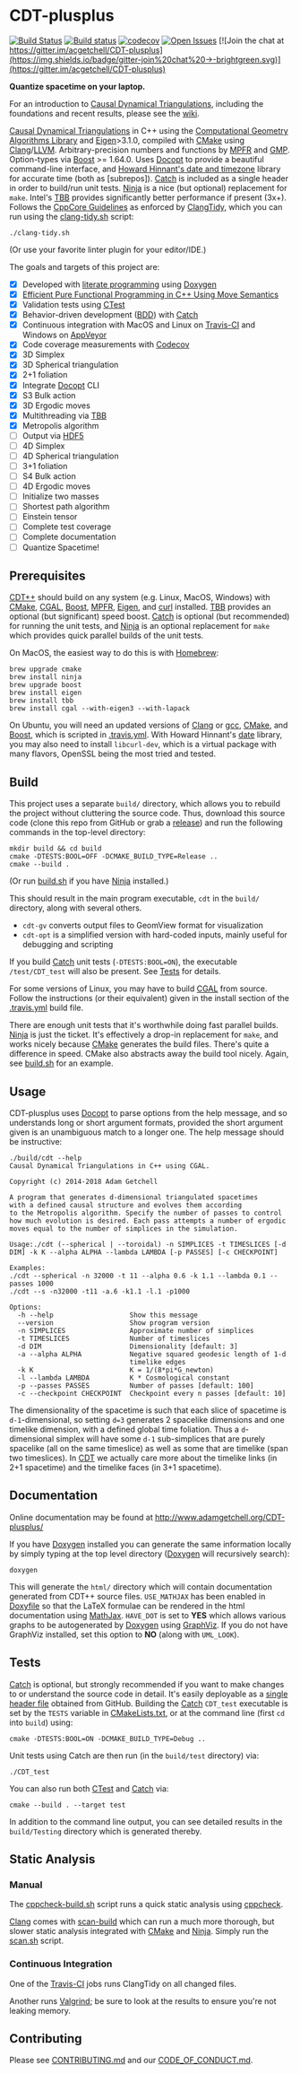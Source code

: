 # CDT-plusplus

 [![Build Status](https://travis-ci.org/acgetchell/CDT-plusplus.png?branch=develop)](https://travis-ci.org/acgetchell/CDT-plusplus)
 [![Build status](https://ci.appveyor.com/api/projects/status/qjvbk6u86sp6cm59?svg=true)](https://ci.appveyor.com/project/acgetchell/cdt-plusplus)
 [![codecov](https://codecov.io/gh/acgetchell/CDT-plusplus/branch/develop/graph/badge.svg)](https://codecov.io/gh/acgetchell/CDT-plusplus)
 [![Open Issues](https://img.shields.io/github/issues-raw/acgetchell/CDT-plusplus.svg)](https://github.com/acgetchell/CDT-plusplus/issues)
 [![Join the chat at https://gitter.im/acgetchell/CDT-plusplus](https://img.shields.io/badge/gitter-join%20chat%20→-brightgreen.svg)](https://gitter.im/acgetchell/CDT-plusplus)

**Quantize spacetime on your laptop.**

For an introduction to [Causal Dynamical Triangulations](https://github.com/acgetchell/CDT-plusplus/wiki), including the foundations and recent results, please see the [wiki](https://github.com/acgetchell/CDT-plusplus/wiki).

[Causal Dynamical Triangulations][CDT] in C++ using the
[Computational Geometry Algorithms Library][CGAL] and [Eigen]>3.1.0, compiled
with [CMake] using [Clang]/[LLVM].
Arbitrary-precision numbers and functions by [MPFR] and [GMP].
Option-types via [Boost] >= 1.64.0.
Uses [Docopt] to provide a beautiful command-line interface, and [Howard Hinnant's date and timezone][date] library for accurate time (both as [subrepos]).
[Catch] is included as a single header in order to build/run unit tests.
[Ninja] is a nice (but optional) replacement for `make`.
Intel's [TBB] provides significantly better performance if present (3x+).
Follows the [CppCore Guidelines][guidelines] as enforced by [ClangTidy], which you can run using the
[clang-tidy.sh] script:

~~~
./clang-tidy.sh
~~~

(Or use your favorite linter plugin for your editor/IDE.)

The goals and targets of this project are:

- [x] Developed with [literate programming] using [Doxygen]
- [x] [Efficient Pure Functional Programming in C++ Using Move Semantics][functional]
- [x] Validation tests using [CTest]
- [x] Behavior-driven development ([BDD]) with [Catch]
- [x] Continuous integration with MacOS and Linux on [Travis-CI] and Windows on [AppVeyor]
- [x] Code coverage measurements with [Codecov]
- [x] 3D Simplex
- [x] 3D Spherical triangulation
- [x] 2+1 foliation
- [x] Integrate [Docopt] CLI
- [x] S3 Bulk action
- [x] 3D Ergodic moves
- [x] Multithreading via [TBB]
- [x] Metropolis algorithm
- [ ] Output via [HDF5]
- [ ] 4D Simplex
- [ ] 4D Spherical triangulation
- [ ] 3+1 foliation
- [ ] S4 Bulk action
- [ ] 4D Ergodic moves
- [ ] Initialize two masses
- [ ] Shortest path algorithm
- [ ] Einstein tensor
- [ ] Complete test coverage
- [ ] Complete documentation
- [ ] Quantize Spacetime!

## Prerequisites

[CDT++] should build on any system (e.g. Linux, MacOS, Windows) with
[CMake], [CGAL], [Boost], [MPFR], [Eigen], and [curl] installed.
[TBB] provides an optional (but significant) speed boost.  [Catch] is 
optional (but recommended) for running the unit tests, and [Ninja] is an 
optional replacement for `make` which provides quick parallel builds of the 
unit tests.

On MacOS, the easiest way to do this is with [Homebrew]:

~~~
brew upgrade cmake
brew install ninja
brew upgrade boost
brew install eigen
brew install tbb
brew install cgal --with-eigen3 --with-lapack
~~~

On Ubuntu, you will need an updated versions of [Clang] or [gcc],
[CMake], and [Boost], which is scripted in [.travis.yml].
With Howard Hinnant's [date] library, you may also need to install
`libcurl-dev`, which is a virtual package with many flavors, OpenSSL being
the most tried and tested.

## Build

This project uses a separate `build/` directory, which allows you to rebuild the
project without cluttering the source code. Thus, download this source code
(clone this repo from GitHub or grab a [release]) and run the following commands
in the top-level directory:

~~~
mkdir build && cd build
cmake -DTESTS:BOOL=OFF -DCMAKE_BUILD_TYPE=Release ..
cmake --build .
~~~

(Or run [build.sh] if you have [Ninja] installed.)

This should result in the main program executable, `cdt` in the `build/`
directory, along with several others.

* `cdt-gv` converts output files to GeomView format for visualization
* `cdt-opt` is a simplified version with hard-coded inputs, mainly useful for 
debugging and scripting

If you build [Catch] unit tests (`-DTESTS:BOOL=ON`), the executable
`/test/CDT_test` will also be present. See [Tests](#Tests) for details.

For some versions of Linux, you may have to build [CGAL] from source.
Follow the instructions (or their equivalent) given in the install section
of the [.travis.yml] build file.

There are enough unit tests that it's worthwhile doing fast parallel builds.
[Ninja] is just the ticket. It's effectively a drop-in replacement for
`make`, and works nicely because [CMake] generates the build files.
There's quite a difference in speed. CMake also abstracts away the build
tool nicely. Again, see [build.sh] for an example.

## Usage

CDT-plusplus uses [Docopt] to parse options from the help message, and so
understands long or short argument formats, provided the short argument given
is an unambiguous match to a longer one. The help message should be instructive:

~~~
./build/cdt --help
Causal Dynamical Triangulations in C++ using CGAL.

Copyright (c) 2014-2018 Adam Getchell

A program that generates d-dimensional triangulated spacetimes
with a defined causal structure and evolves them according
to the Metropolis algorithm. Specify the number of passes to control
how much evolution is desired. Each pass attempts a number of ergodic
moves equal to the number of simplices in the simulation.

Usage:./cdt (--spherical | --toroidal) -n SIMPLICES -t TIMESLICES [-d DIM] -k K --alpha ALPHA --lambda LAMBDA [-p PASSES] [-c CHECKPOINT]

Examples:
./cdt --spherical -n 32000 -t 11 --alpha 0.6 -k 1.1 --lambda 0.1 --passes 1000
./cdt --s -n32000 -t11 -a.6 -k1.1 -l.1 -p1000

Options:
  -h --help                   Show this message
  --version                   Show program version
  -n SIMPLICES                Approximate number of simplices
  -t TIMESLICES               Number of timeslices
  -d DIM                      Dimensionality [default: 3]
  -a --alpha ALPHA            Negative squared geodesic length of 1-d
                              timelike edges
  -k K                        K = 1/(8*pi*G_newton)
  -l --lambda LAMBDA          K * Cosmological constant
  -p --passes PASSES          Number of passes [default: 100]
  -c --checkpoint CHECKPOINT  Checkpoint every n passes [default: 10]
~~~

The dimensionality of the spacetime is such that each slice of spacetime is
`d-1`-dimensional, so setting `d=3` generates 2 spacelike dimensions and one
timelike dimension, with a defined global time foliation. Thus a
`d`-dimensional simplex will have some `d-1` sub-simplices that are purely
spacelike (all on the same timeslice) as well as some that are timelike
(span two timeslices). In [CDT] we actually care more about the timelike
links (in 2+1 spacetime) and the timelike faces (in 3+1 spacetime).

## Documentation

Online documentation may be found at http://www.adamgetchell.org/CDT-plusplus/

If you have [Doxygen] installed you can generate the same information
locally by simply typing at the top level directory
([Doxygen] will recursively search):

~~~
doxygen
~~~

This will generate the `html/` directory which will contain
documentation generated from CDT++ source files. `USE_MATHJAX` has been enabled
in [Doxyfile] so that the LaTeX formulae can be rendered in the html
documentation using [MathJax]. `HAVE_DOT` is set to **YES** which allows
various graphs to be autogenerated by [Doxygen] using [GraphViz].
If you do not have GraphViz installed, set this option to **NO**
(along with `UML_LOOK`).

## Tests

[Catch] is optional, but strongly recommended if you want to make changes to
or understand the source code in detail. It's easily deployable as a [single
header file][catch-header] obtained from GitHub. Building the [Catch] `CDT_test`
executable is set by the `TESTS` variable in [CMakeLists.txt], or
at the command line (first `cd` into `build`) using:

~~~
cmake -DTESTS:BOOL=ON -DCMAKE_BUILD_TYPE=Debug ..
~~~

Unit tests using Catch are then run (in the `build/test` directory) via:

~~~
./CDT_test
~~~

You can also run both [CTest] and [Catch] via:

~~~
cmake --build . --target test
~~~

In addition to the command line output, you can see detailed results in the
`build/Testing` directory which is generated thereby.

## Static Analysis

### Manual

The [cppcheck-build.sh] script runs a quick static analysis using
[cppcheck].

[Clang] comes with [scan-build] which can run a much more thorough,
but slower static analysis integrated with [CMake] and [Ninja].
Simply run the [scan.sh] script.

### Continuous Integration

One of the [Travis-CI] jobs runs ClangTidy on all changed files.

Another runs [Valgrind]; be sure to look at the results to ensure you're not leaking memory.

## Contributing

Please see [CONTRIBUTING.md](.github/CONTRIBUTING.md) and our [CODE_OF_CONDUCT.md](.github/CODE_OF_CONDUCT.md).

[CDT]: http://arxiv.org/abs/hep-th/0105267
[CGAL]: http://www.cgal.org
[CMake]: http://www.cmake.org
[Clang]: http://clang.llvm.org
[LLVM]: http://llvm.org
[Catch]: https://github.com/catchorg/Catch2/blob/master/docs/Readme.md
[guidelines]: http://isocpp.github.io/CppCoreGuidelines/CppCoreGuidelines
[clang-tidy.sh]: https://github.com/acgetchell/CDT-plusplus/blob/master/clang-tidy.sh
[Ctest]: http://cmake.org/Wiki/CMake/Testing_With_CTest
[Travis-CI]: https://travis-ci.com/getting_started
[literate programming]: http://www.literateprogramming.com
[Doxygen]: http://www.doxygen.org
[Homebrew]: https://brew.sh
[release]: https://github.com/acgetchell/CDT-plusplus/releases
[Ninja]: https://ninja-build.org
[Docopt]: https://github.com/docopt/docopt.cpp
[Mathjax]: http://www.mathjax.org
[GraphViz]: http://www.graphviz.org
[Eigen]: http://eigen.tuxfamily.org/index.php?title=Main_Page
[build.sh]: https://github.com/acgetchell/CDT-plusplus/blob/master/build.sh
[CMakeLists.txt]: https://github.com/acgetchell/CDT-plusplus/blob/master/CMakeLists.txt
[MPFR]: http://www.mpfr.org
[GMP]: https://gmplib.org
[HDF5]: https://www.hdfgroup.org
[scan-build]: http://clang-analyzer.llvm.org/scan-build.html
[scan.sh]: https://github.com/acgetchell/CDT-plusplus/blob/master/scan.sh
[cppcheck]: http://cppcheck.sourceforge.net
[cppcheck-build.sh]: https://github.com/acgetchell/CDT-plusplus/blob/master/cppcheck-build.sh
[functional]: https://blog.knatten.org/2012/11/02/efficient-pure-functional-programming-in-c-using-move-semantics/
[TBB]: https://www.threadingbuildingblocks.org
[CDT++]: https://github.com/acgetchell/CDT-plusplus
[.travis.yml]: https://github.com/acgetchell/CDT-plusplus/blob/master/.travis.yml
[Doxyfile]: https://github.com/acgetchell/CDT-plusplus/blob/master/Doxyfile
[Boost]: http://www.boost.org
[gcc]: https://gcc.gnu.org
[contrib]: https://github.com/acgetchell/CDT-plusplus/blob/master/CONTRIBUTING.md
[ClangTidy]: http://releases.llvm.org/5.0.0/tools/clang/tools/extra/docs/clang-tidy/index.html
[Valgrind]: http://valgrind.org/docs/manual/quick-start.html#quick-start.mcrun
[conduct]: https://github.com/acgetchell/CDT-plusplus/blob/master/CODE_OF_CONDUCT.md
[date]: https://howardhinnant.github.io/date/date.html
[subrepo]: https://github.com/ingydotnet/git-subrepo
[catch-header]: https://github.com/catchorg/Catch2
[AppVeyor]: https://www.appveyor.com
[BDD]: https://en.wikipedia.org/wiki/Behavior-driven_development
[curl]: https://curl.haxx.se
[.appveyor.yml]: https://github.com/acgetchell/CDT-plusplus/blob/master/.appveyor.yml
[Codecov]: https://codecov.io
